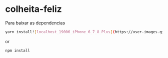 # colheita-feliz
Para baixar as dependencias
```bash
yarn install![localhost_19006_iPhone_6_7_8_Plus](https://user-images.githubusercontent.com/56242853/142570041-5767f44f-f0c4-4f97-85e7-eb6c2b57e8e0.png)

```
or 
```bash
npm install
```
